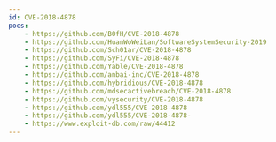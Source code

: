 ```yaml
---
id: CVE-2018-4878
pocs:
    - https://github.com/B0fH/CVE-2018-4878
    - https://github.com/HuanWoWeiLan/SoftwareSystemSecurity-2019
    - https://github.com/Sch01ar/CVE-2018-4878
    - https://github.com/SyFi/CVE-2018-4878
    - https://github.com/Yable/CVE-2018-4878
    - https://github.com/anbai-inc/CVE-2018-4878
    - https://github.com/hybridious/CVE-2018-4878
    - https://github.com/mdsecactivebreach/CVE-2018-4878
    - https://github.com/vysecurity/CVE-2018-4878
    - https://github.com/ydl555/CVE-2018-4878
    - https://github.com/ydl555/CVE-2018-4878-
    - https://www.exploit-db.com/raw/44412
---
```


